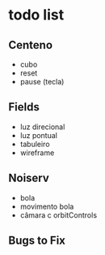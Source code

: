 # todo list

## Centeno
* cubo
* reset
* pause (tecla)

## Fields
* luz direcional
* luz pontual
* tabuleiro
* wireframe

## Noiserv
* bola
* movimento bola
* câmara c orbitControls

## Bugs to Fix
